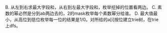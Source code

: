 B. 从左到右求最大字段和，从右到左最大字段和，枚举挖掉的位置看两边。
C. 素数的幂必然是分到ab两边去的，2的mask枚举每个素数幂分给谁。
D. 最大值最小，从高位到低位枚举每一位的结果是1/0。对所给的a[i]按位建立trie树，在trie上dfs。
